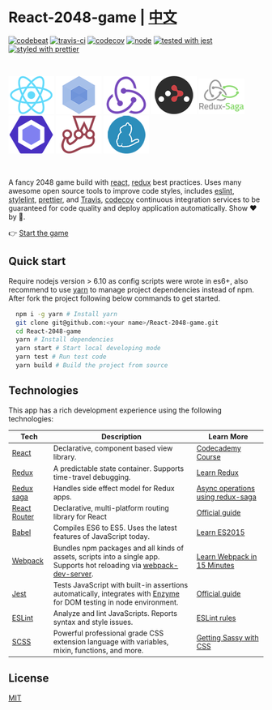 # React-2048-game | [中文](/README_CN.md)

[![codebeat](https://codebeat.co/badges/9b33ea0e-5cf5-44b3-9a52-438667fb2673)](https://codebeat.co/projects/github-com-devrsi0n-React-2048-game-master)
[![travis-ci](https://travis-ci.org/devrsi0n/React-2048-game.svg?branch=master)](https://travis-ci.org/devrsi0n/React-2048-game)
[![codecov](https://codecov.io/gh/devrsi0n/React-2048-game/branch/master/graph/badge.svg)](https://codecov.io/gh/devrsi0n/React-2048-game)
[![node](https://img.shields.io/badge/node-%20%3E%3D%206.10-brightgreen.svg)](https://nodejs.org)
[![tested with jest](https://img.shields.io/badge/tested_with-jest-99424f.svg)](https://github.com/facebook/jest)
[![styled with prettier](https://img.shields.io/badge/styled_with-prettier-ff69b4.svg)](https://github.com/prettier/prettier)

&nbsp;

[![React](/internals/img/react-padded-90.png)](https://facebook.github.io/react/)
[![Webpack](/internals/img/webpack-padded-90.png)](https://webpack.github.io/)
[![Redux](/internals/img/redux-padded-90.png)](http://redux.js.org/)
[![React Router](/internals/img/react-router-padded-90.png)](https://github.com/ReactTraining/react-router)
[![Redux saga](/internals/img/redux-saga-padded-90.png)](https://github.com/ReactTraining/react-router)
[![ESLint](/internals/img/eslint-padded-90.png)](http://eslint.org/)
[![Jest](/internals/img/jest-padded-90.png)](https://facebook.github.io/jest/)
[![Yarn](/internals/img/yarn-padded-90.png)](https://yarnpkg.com/)

&nbsp;

A fancy 2048 game build with [react](https://github.com/facebook/react), [redux](https://github.com/reactjs/redux) best practices. Uses many awesome open source tools to improve code styles, includes [eslint](https://github.com/eslint/eslint), [stylelint](https://github.com/stylelint/stylelint), [prettier](https://github.com/prettier/prettier), and [Travis](https://travis-ci.org), [codecov](https://codecov.io) continuous integration services to be guaranteed for code quality and deploy application automatically. Show ❤️ by 🌟.

👉 [Start the game](https://re2048.herokuapp.com/)

## Quick start

Require nodejs version > 6.10 as config scripts were wrote in es6+, also recommend to use [yarn](https://yarnpkg.com) to manage project dependencies instead of npm. After fork the project following below commands to get started.

```bash
  npm i -g yarn # Install yarn
  git clone git@github.com:<your name>/React-2048-game.git
  cd React-2048-game
  yarn # Install dependencies
  yarn start # Start local developing mode
  yarn test # Run test code
  yarn build # Build the project from source
```

## Technologies

This app has a rich development experience using the following technologies:

| **Tech** | **Description** |**Learn More**|
|----------|-------|---|
|  [React](https://facebook.github.io/react/)  |   Declarative, component based view library.    | [Codecademy Course](https://www.codecademy.com/learn/react-101)  |
|  [Redux](http://redux.js.org) |  A predictable state container. Supports time-travel debugging. | [Learn Redux](https://egghead.io/courses/getting-started-with-redux)|
|  [Redux saga](https://redux-saga.js.org/) | Handles side effect model for Redux apps. | [Async operations using redux-saga](https://medium.freecodecamp.org/async-operations-using-redux-saga-2ba02ae077b3)|
|  [React Router](https://github.com/reactjs/react-router) | Declarative, multi-platform routing library for React | [Official guide](https://reacttraining.com/react-router/web/guides/philosophy) |
|  [Babel](http://babeljs.io) |  Compiles ES6 to ES5. Uses the latest features of JavaScript today.     | [Learn ES2015](https://babeljs.io/learn-es2015/)    |
| [Webpack](https://webpack.js.org) | Bundles npm packages and all kinds of assets, scripts into a single app. Supports hot reloading via [webpack-dev-server](https://github.com/webpack/webpack-dev-server). | [Learn Webpack in 15 Minutes](https://tutorialzine.com/2017/04/learn-webpack-in-15-minutes)|
| [Jest](https://facebook.github.io/jest/) | Tests JavaScript with built-in assertions automatically, integrates with [Enzyme](https://github.com/airbnb/enzyme) for DOM testing in node environment. | [Official guide](https://facebook.github.io/jest/docs/en/getting-started.html) |
| [ESLint](http://eslint.org/)| Analyze and lint JavaScripts. Reports syntax and style issues. | [ESLint rules](https://eslint.org/docs/rules/) |
[SCSS](http://sass-lang.com/) | Powerful professional grade CSS extension language with variables, mixin, functions, and more. | [Getting Sassy with CSS](http://www.sassshop.com/#/1/2)|

## License

[MIT](http://opensource.org/licenses/MIT)
